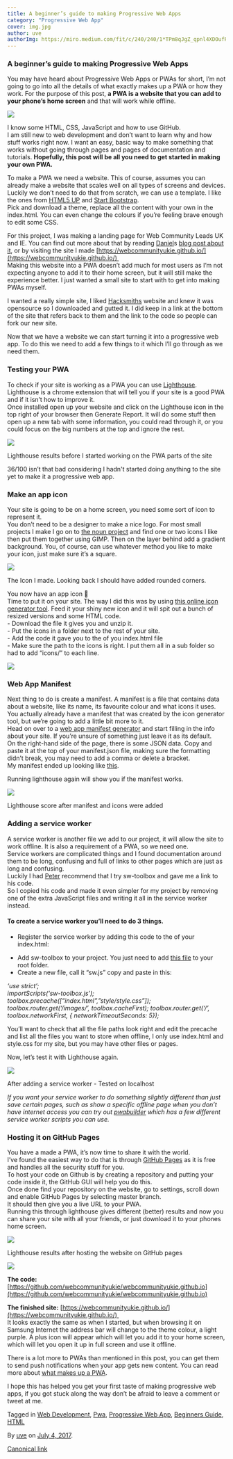 ```yaml
---
title: A beginner’s guide to making Progressive Web Apps
category: "Progressive Web App"
cover: img.jpg
author: uve
authorImg: https://miro.medium.com/fit/c/240/240/1*TPm8qJgZ_qpnl4XDOufR4Q.jpeg
---
```


### A beginner’s guide to making Progressive Web Apps

You may have heard about Progressive Web Apps or PWAs for short, I’m not going to go into all the details of what exactly makes up a PWA or how they work. For the purpose of this post, **a PWA is a website that you can add to your phone’s home screen** and that will work while offline.

![](https://cdn-images-1.medium.com/max/800/1*2le_ZVx-FUCsK4oCXKcpqg.jpeg)

I know some HTML, CSS, JavaScript and how to use GitHub.  
I am still new to web development and don’t want to learn why and how stuff works right now. I want an easy, basic way to make something that works without going through pages and pages of documentation and tutorials. **Hopefully, this post will be all you need to get started in making your own PWA.**

To make a PWA we need a website. This of course, assumes you can already make a website that scales well on all types of screens and devices. Luckily we don’t need to do that from scratch, we can use a template. I like the ones from [HTML5 UP](https://html5up.net/) and [Start Bootstrap](https://startbootstrap.com/).   
Pick and download a theme, replace all the content with your own in the index.html. You can even change the colours if you’re feeling brave enough to edit some CSS.

For this project, I was making a landing page for Web Community Leads UK and IE. You can find out more about that by reading [Daniel](https://medium.com/u/c14ea4c7e1fd)s [blog post about it](https://medium.com/samsung-internet-dev/web-communities-for-the-people-6440e0c8e543), or by visiting the site I made [https://webcommunityukie.github.io/](https://webcommunityukie.github.io/)   
Making this website into a PWA doesn’t add much for most users as I’m not expecting anyone to add it to their home screen, but it will still make the experience better. I just wanted a small site to start with to get into making PWAs myself.

I wanted a really simple site, I liked [Hacksmiths](http://goldsmiths.tech/) website and knew it was opensource so I downloaded and gutted it. I did keep in a link at the bottom of the site that refers back to them and the link to the code so people can fork our new site.

Now that we have a website we can start turning it into a progressive web app. To do this we need to add a few things to it which I’ll go through as we need them.

### Testing your PWA

To check if your site is working as a PWA you can use [Lighthouse](https://developers.google.com/web/tools/lighthouse/). Lighthouse is a chrome extension that will tell you if your site is a good PWA and if it isn’t how to improve it.  
Once installed open up your website and click on the Lighthouse icon in the top right of your browser then Generate Report. It will do some stuff then open up a new tab with some information, you could read through it, or you could focus on the big numbers at the top and ignore the rest.

![](https://cdn-images-1.medium.com/max/800/1*1jPywRVAHcebZeUIyPMllQ.png)

Lighthouse results before I started working on the PWA parts of the site

36/100 isn’t that bad considering I hadn't started doing anything to the site yet to make it a progressive web app.

### Make an app icon

Your site is going to be on a home screen, you need some sort of icon to represent it.  
You don’t need to be a designer to make a nice logo. For most small projects I make I go on to [the noun project](https://thenounproject.com/) and find one or two icons I like then put them together using GIMP. Then on the layer behind add a gradient background. You, of course, can use whatever method you like to make your icon, just make sure it’s a square.

![](https://cdn-images-1.medium.com/max/800/1*LiFnOpwAokI_d5uD6gEzvw.png)

The Icon I made. Looking back I should have added rounded corners.

You now have an app icon 🎉  
Time to put it on your site. The way I did this was by using [this online icon generator tool](http://www.favicon-generator.org/). Feed it your shiny new icon and it will spit out a bunch of resized versions and some HTML code.  
\- Download the file it gives you and unzip it.   
\- Put the icons in a folder next to the rest of your site.  
\- Add the code it gave you to the <head> of you index.html file  
\- Make sure the path to the icons is right. I put them all in a sub folder so had to add “icons/” to each line.

![](https://cdn-images-1.medium.com/max/800/1*5LM7_X9cAfH51oyX2aB59g.png)

### Web App Manifest

Next thing to do is create a manifest. A manifest is a file that contains data about a website, like its name, its favourite colour and what icons it uses.   
You actually already have a manifest that was created by the icon generator tool, but we’re going to add a little bit more to it.  
Head on over to a [web app manifest generator](https://tomitm.github.io/appmanifest/) and start filling in the info about your site. If you’re unsure of something just leave it as its default.   
On the right-hand side of the page, there is some JSON data. Copy and paste it at the top of your manifest.json file, making sure the formatting didn’t break, you may need to add a comma or delete a bracket.   
My manifest ended up looking like [this](https://github.com/webcommunityukie/webcommunityukie.github.io/blob/master/manifest.json).

Running lighthouse again will show you if the manifest works.

![](https://cdn-images-1.medium.com/max/800/1*QUbNjXriuEi68yOil6ayUg.png)

Lighthouse score after manifest and icons were added

### Adding a service worker

A service worker is another file we add to our project, it will allow the site to work offline. It is also a requirement of a PWA, so we need one.  
Service workers are complicated things and I found documentation around them to be long, confusing and full of links to other pages which are just as long and confusing.  
Luckily I had [Peter](https://medium.com/u/27616666fa21) recommend that I try sw-toolbox and gave me a link to his code.  
So I copied his code and made it even simpler for my project by removing one of the extra JavaScript files and writing it all in the service worker instead.

#### To create a service worker you’ll need to do 3 things.

*   Register the service worker by adding this code to the <head> of your index.html:

_<script>  
if (‘serviceWorker’ in navigator) {   
  window.addEventListener(‘load’, function() {     
    navigator.serviceWorker.register(‘/sw.js’).then(  
      function(registration) {   
        // Registration was successful  
        console.log(‘ServiceWorker registration successful with scope: ‘, registration.scope); },   
      function(err) {   
        // registration failed :(   
        console.log(‘ServiceWorker registration failed: ‘, err);   
      });   
  });  
}  
</script>_

*   Add sw-toolbox to your project. You just need to add [this file](https://github.com/GoogleChrome/sw-toolbox/blob/master/sw-toolbox.js) to your root folder.
*   Create a new file, call it “sw.js” copy and paste in this:

_‘use strict’;  
importScripts(‘sw-toolbox.js’); toolbox.precache(\[“index.html”,”style/style.css”\]); toolbox.router.get(‘/images/*’, toolbox.cacheFirst); toolbox.router.get(‘/*’, toolbox.networkFirst, { networkTimeoutSeconds: 5});_

You’ll want to check that all the file paths look right and edit the precache and list all the files you want to store when offline, I only use index.html and style.css for my site, but you may have other files or pages.

Now, let’s test it with Lighthouse again.

![](https://cdn-images-1.medium.com/max/800/1*ySpXMuVi__zP5Pqpd000gg.png)

After adding a service worker - Tested on localhost

_If you want your service worker to do something slightly different than just save certain pages, such as show a specific offline page when you don’t have internet access you can try out_ [_pwabuilder_](http://www.pwabuilder.com/generator) _which has a few different service worker scripts you can use._

### Hosting it on GitHub Pages

You have a made a PWA, it’s now time to share it with the world.  
I’ve found the easiest way to do that is through [GitHub Pages](https://pages.github.com/) as it is free and handles all the security stuff for you.  
To host your code on Github is by creating a repository and putting your code inside it, the GitHub GUI will help you do this.   
Once done find your repository on the website, go to settings, scroll down and enable GitHub Pages by selecting master branch.  
It should then give you a live URL to your PWA.  
Running this through lighthouse gives different (better) results and now you can share your site with all your friends, or just download it to your phones home screen.

![](https://cdn-images-1.medium.com/max/800/1*SzanuiJSVc6yrRjTPE_PbA.png)

Lighthouse results after hosting the website on GitHub pages

![](https://cdn-images-1.medium.com/max/600/1*luHsbfq_Zc00B8IR7QzVmg.png)

**The code:** [https://github.com/webcommunityukie/webcommunityukie.github.io](https://github.com/webcommunityukie/webcommunityukie.github.io)

**The finished site:** [https://webcommunityukie.github.io/](https://webcommunityukie.github.io/)   
It looks exactly the same as when I started, but when browsing it on Samsung Internet the address bar will change to the theme colour, a light purple. A plus icon will appear which will let you add it to your home screen, which will let you open it up in full screen and use it offline.

There is a lot more to PWAs than mentioned in this post, you can get them to send push notifications when your app gets new content. You can read more about [what makes up a PWA](https://www.smashingmagazine.com/2016/09/the-building-blocks-of-progressive-web-apps/).

I hope this has helped you get your first taste of making progressive web apps, if you got stuck along the way don’t be afraid to leave a comment or tweet at me.

Tagged in [Web Development](https://medium.com/tag/web-development), [Pwa](https://medium.com/tag/pwa), [Progressive Web App](https://medium.com/tag/progressive-web-app), [Beginners Guide](https://medium.com/tag/beginners-guide), [HTML](https://medium.com/tag/html)

By [uve](https://medium.com/@uveavanto) on [July 4, 2017](https://medium.com/p/beb56224948e).

[Canonical link](https://medium.com/@uveavanto/a-beginners-guide-to-making-progressive-web-apps-beb56224948e)
